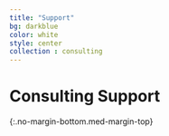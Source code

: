 ```yaml
---
title: "Support"
bg: darkblue
color: white
style: center
collection : consulting
---
```


# Consulting Support
{:.no-margin-bottom.med-margin-top}